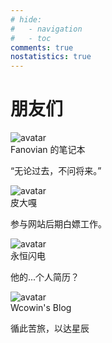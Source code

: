 ```yaml
---
# hide:
#   - navigation
#   - toc
comments: true
nostatistics: true  
---
```


# 朋友们

<div class="friends-container">
  <div class="friend-card" style="--base-color: var(--color-blue);">
    <img src="https://s2.loli.net/2025/01/25/x4aS23Z1uypqhc7.jpg" alt="avatar" class="friend-avatar">
    <div class="friend-info">
      <div class="friend-name">Fanovian 的笔记本</div>
      <p class="friend-description">“无论过去，不问将来。”</p>
    </div>
    <div class="friend-link" onclick="window.location.href='https://fanovian.github.io'"></div>
  </div>

  <div class="friend-card" style="--base-color: var(--color-red);">
    <img src="https://avatars.githubusercontent.com/u/147455218?v=4" alt="avatar" class="friend-avatar">
    <div class="friend-info">
      <div class="friend-name">皮大嘎</div>
      <p class="friend-description">参与网站后期白嫖工作。</p>
    </div>
    <div class="friend-link" onclick="window.location.href='https://github.com/Argonding'"></div>
  </div>

  <div class="friend-card" style="--base-color: var(--color-purple);">
    <img src="https://griseo.nimo.page/img/head.jpg" alt="avatar" class="friend-avatar">
    <div class="friend-info">
      <div class="friend-name">永恒闪电</div>
      <p class="friend-description">他的...个人简历？</p>
    </div>
    <div class="friend-link" onclick="window.location.href='https://griseo.nimo.page/about.html'"></div>
  </div>

  <div class="friend-card" style="--base-color: var(--color-blue);">
    <img src="https://s2.loli.net/2024/02/01/gaE47y5fKM6kosV.png" alt="avatar" class="friend-avatar">
    <div class="friend-info">
      <div class="friend-name">Wcowin's Blog</div>
      <p class="friend-description">循此苦旅，以达星辰</p>
    </div>
    <div class="friend-link" onclick="window.location.href='https://wcowin.work/'"></div>
  </div>
</div>

<!-- 添加更多友链 -->
